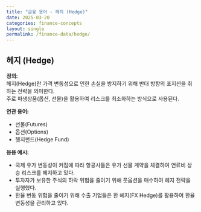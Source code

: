 ```yaml
---
title: "금융 용어 - 헤지 (Hedge)"
date: 2025-03-20
categories: finance-concepts
layout: single
permalink: /finance-data/hedge/
---
```


## 헤지 (Hedge)

**정의:**  
헤지(Hedge)란 가격 변동성으로 인한 손실을 방지하기 위해 반대 방향의 포지션을 취하는 전략을 의미한다.  
주로 파생상품(옵션, 선물)을 활용하여 리스크를 최소화하는 방식으로 사용된다.

**연관 용어:**  
- 선물(Futures)  
- 옵션(Options)  
- 헷지펀드(Hedge Fund)  

**응용 예시:**  
- 국제 유가 변동성이 커짐에 따라 항공사들은 유가 선물 계약을 체결하여 연료비 상승 리스크를 헤지하고 있다.  
- 투자자가 보유한 주식의 하락 위험을 줄이기 위해 풋옵션을 매수하여 헤지 전략을 실행했다.  
- 환율 변동 위험을 줄이기 위해 수출 기업들은 환 헤지(FX Hedge)를 활용하여 환율 변동성을 관리하고 있다.
